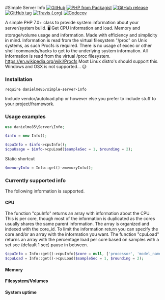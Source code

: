 #Simple Server Info
[![GitHub](https://img.shields.io/github/license/mashape/apistatus.svg?style=flat-square)](https://github.com/danielme85/simple-server-info)
[![PHP from Packagist](https://img.shields.io/packagist/php-v/danielme85/simple-server-info.svg?style=flat-square)](https://packagist.org/packages/danielme85/simple-server-info)
[![GitHub release](https://img.shields.io/github/release/danielme85/simple-server-info.svg?style=flat-square)](https://packagist.org/packages/danielme85/simple-server-info)
[![GitHub tag](https://img.shields.io/github/tag/danielme85/simple-server-info.svg?style=flat-square)](https://github.com/danielme85/simple-server-info)
[![Travis (.org)](https://img.shields.io/travis/danielme85/simple-server-info.svg?style=flat-square)](https://travis-ci.org/danielme85/simple-server-info)
[![Codecov](https://img.shields.io/codecov/c/github/danielme85/simple-server-info.svg?style=flat-square)](https://codecov.io/gh/danielme85/simple-server-info)

A simple PHP 7.0+ class to provide system information about your server/system build. 🖥️ 
Get CPU information and load. Memory and storage/volume usage and information. Made with efficiency and simplicity in mind. 
Information is read from the virtual filesystem "/proc" on Unix systems, as such Procfs is required. There is no usage of excec 
or other shell commands/hacks to get to the underlying system information. All information is read from the virtual /proc filesystem.
https://en.wikipedia.org/wiki/Procfs
Most Linux distro's should support this. Windows and OSX is not supported... 😥
 
### Installation
```
require danielme85/simple-server-info
```
Include vendor/autoload.php or however else you prefer to include stuff to your project/framework.
 
### Usage examples
 ```php
use danielme85\Server\Info;

$info = new Info();

$cpuInfo = $info->cpuInfo();
$cpuUsage = $info->cpuLoad($sampleSec = 1, $rounding = 2);

 ```
Static shortcut 
```php
$memoryInfo = Info::get()->memoryInfo();
```

### Currently supported info
The following information is supported.

#### CPU
The function "cpuInfo" returns an array with information about the CPU. This is per core, though most of the information
is duplicated as the cores usually shares the same parent information. The array is organized and indexed with the core_id.
To limit the information return you can specify the core and/or an array with the information you want.
The function "cpuLoad" returns an array with the percentage load per core based on samples with a 
set sec (default 1 sec) pause in between.
```php
$cpuInfo = Info::get()->cpuInfo($core = null, ['processor', 'model_name', 'cpu_mhz', 'cache_size']);
$cpuLoad = Info::get()->cpuLoad($sampleSec = 1, $rounding = 2);
```

#### Memory

#### Filesystem/Volumes

#### System uptime